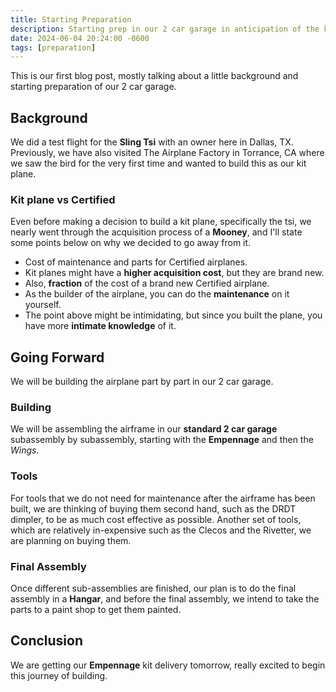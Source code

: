 ```yaml
---
title: Starting Preparation
description: Starting prep in our 2 car garage in anticipation of the kit delivery this week.
date: 2024-06-04 20:24:00 -0600
tags: [preparation]
---
```


This is our first blog post, mostly talking about a little background and starting preparation of our 2 car garage.

## Background
We did a test flight for the **Sling Tsi** with an owner here in Dallas, TX. Previously, we have also visited The Airplane Factory in Torrance, CA where we saw the bird for the very first time and wanted to build this as our kit plane.

### Kit plane vs Certified
Even before making a decision to build a kit plane, specifically the tsi, we nearly went through the acquisition process of a **Mooney**, and I'll state some points below on why we decided to go away from it.
* Cost of maintenance and parts for Certified airplanes.
* Kit planes might have a **higher acquisition cost**, but they are brand new.
* Also, **fraction** of the cost of a brand new Certified airplane.
* As the builder of the airplane, you can do the **maintenance** on it yourself.
* The point above might be intimidating, but since you built the plane, you have more **intimate knowledge** of it.

## Going Forward
We will be building the airplane part by part in our 2 car garage.

### Building
We will be assembling the airframe in our **standard 2 car garage** subassembly by subassembly, starting with the **Empennage** and then the _Wings_.

### Tools
For tools that we do not need for maintenance after the airframe has been built, we are thinking of buying them second hand, such as the DRDT dimpler, to be as much cost effective as possible. Another set of tools, which are relatively in-expensive such as the Clecos and the Rivetter, we are planning on buying them.

### Final Assembly
Once different sub-assemblies are finished, our plan is to do the final assembly in a **Hangar**, and before the final assembly, we intend to take the parts to a paint shop to get them painted.

## Conclusion
We are getting our **Empennage** kit delivery tomorrow, really excited to begin this journey of building.
